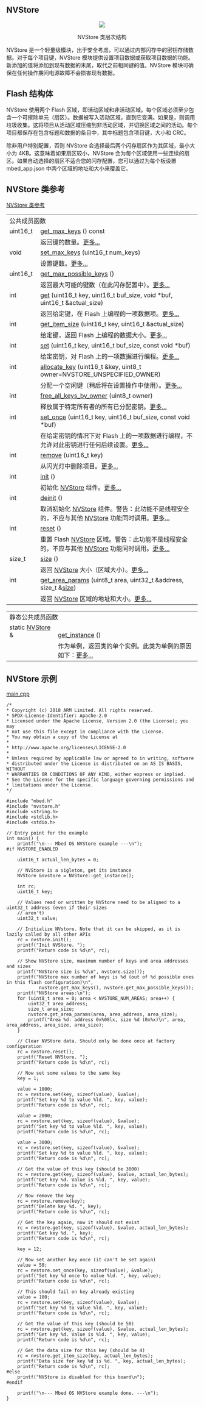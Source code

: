 ## NVStore
<div align=center><img src="https://os.mbed.com/docs/v5.9/mbed-os-api-doxy/class_n_v_store.png">

NVStore 类层次结构</div>                                                                 

NVStore 是一个轻量级模块，出于安全考虑，可以通过内部闪存中的密钥存储数据。对于每个项目键，NVStore 模块提供设置项目数据或获取项目数据的功能。新添加的值将添加到现有数据的末尾，取代之前相同键的值。NVStore 模块可确保在任何操作期间电源故障不会损害现有数据。

## Flash 结构体
NVStore 使用两个 Flash 区域，即活动区域和非活动区域。每个区域必须至少包含一个可擦除单元（扇区）。数据被写入活动区域，直到它变满。如果是，则调用垃圾收集。这将项目从活动区域压缩到非活动区域，并切换区域之间的活动。每个项目都保存在包含标题和数据的条目中，其中标题包含项目键，大小和 CRC。

除非用户特别配置，否则 NVStore 会选择最后两个闪存扇区作为其区域，最小大小为 4KB。这意味着如果扇区较小，NVStore 会为每个区域使用一些连续的扇区。如果自动选择的扇区不适合您的闪存配置，您可以通过为每个板设置 mbed_app.json 中两个区域的地址和大小来覆盖它。

## NVStore 类参考
[NVStore 类参考](http://os.mbed.com/docs/v5.9/mbed-os-api-doxy/class_n_v_store.html)

<table><tbody><tr><td colspan="2">公共成员函数</td>
		</tr><tr><td style="vertical-align:top;">uint16_t&nbsp;</td>
			<td style="vertical-align:bottom;"><a href="http://os.mbed.com/docs/v5.9/mbed-os-api-doxy/class_n_v_store.html#a1fb5b9b4922d47aa170ce40744eaea44" rel="nofollow" target="_blank">get_max_keys</a> () const</td>
		</tr><tr><td>&nbsp;</td>
			<td>返回键的数量。<a href="https://os.mbed.com/docs/v5.9/reference/nvstore.html#a1fb5b9b4922d47aa170ce40744eaea44" rel="nofollow" target="_blank">更多...</a></td>
		</tr><tr><td style="vertical-align:top;">void&nbsp;</td>
			<td style="vertical-align:bottom;"><a href="http://os.mbed.com/docs/v5.9/mbed-os-api-doxy/class_n_v_store.html#a4107e7c4ba5fa46c68c5609e9161d5d4" rel="nofollow" target="_blank">set_max_keys</a> (uint16_t num_keys)</td>
		</tr><tr><td>&nbsp;</td>
			<td>设置键数。<a href="https://os.mbed.com/docs/v5.9/reference/nvstore.html#a4107e7c4ba5fa46c68c5609e9161d5d4" rel="nofollow" target="_blank">更多...</a></td>
		</tr><tr><td style="vertical-align:top;">uint16_t&nbsp;</td>
			<td style="vertical-align:bottom;"><a href="http://os.mbed.com/docs/v5.9/mbed-os-api-doxy/class_n_v_store.html#affee5b9d7671df192af13ac84a284ce8" rel="nofollow" target="_blank">get_max_possible_keys</a> ()</td>
		</tr><tr><td>&nbsp;</td>
			<td>返回最大可能的键数（在此闪存配置中）。<a href="https://os.mbed.com/docs/v5.9/reference/nvstore.html#affee5b9d7671df192af13ac84a284ce8" rel="nofollow" target="_blank">更多...</a></td>
		</tr><tr><td style="vertical-align:top;">int&nbsp;</td>
			<td style="vertical-align:bottom;"><a href="http://os.mbed.com/docs/v5.9/mbed-os-api-doxy/class_n_v_store.html#a9140fe14ca670083ba4c1e616c7bc192" rel="nofollow" target="_blank">get</a> (uint16_t key, uint16_t buf_size, void *buf, uint16_t &amp;actual_size)</td>
		</tr><tr><td>&nbsp;</td>
			<td>返回给定键，在 Flash 上编程的一项数据项。<a href="https://os.mbed.com/docs/v5.9/reference/nvstore.html#a9140fe14ca670083ba4c1e616c7bc192" rel="nofollow" target="_blank">更多...</a></td>
		</tr><tr><td style="vertical-align:top;">int&nbsp;</td>
			<td style="vertical-align:bottom;"><a href="http://os.mbed.com/docs/v5.9/mbed-os-api-doxy/class_n_v_store.html#a0ad70283c11f11a9255e21479c2a2671" rel="nofollow" target="_blank">get_item_size</a> (uint16_t key, uint16_t &amp;actual_size)</td>
		</tr><tr><td>&nbsp;</td>
			<td>给定键，返回 Flash 上编程的数据大小。<a href="https://os.mbed.com/docs/v5.9/reference/nvstore.html#a0ad70283c11f11a9255e21479c2a2671" rel="nofollow" target="_blank">更多...</a></td>
		</tr><tr><td style="vertical-align:top;">int&nbsp;</td>
			<td style="vertical-align:bottom;"><a href="http://os.mbed.com/docs/v5.9/mbed-os-api-doxy/class_n_v_store.html#a2c6d507c55a53db22ae9b3d7f39303bd" rel="nofollow" target="_blank">set</a> (uint16_t key, uint16_t buf_size, const void *buf)</td>
		</tr><tr><td>&nbsp;</td>
			<td>给定密钥，对 Flash 上的一项数据进行编程。<a href="https://os.mbed.com/docs/v5.9/reference/nvstore.html#a2c6d507c55a53db22ae9b3d7f39303bd" rel="nofollow" target="_blank">更多...</a></td>
		</tr><tr><td style="vertical-align:top;">int&nbsp;</td>
			<td style="vertical-align:bottom;"><a href="http://os.mbed.com/docs/v5.9/mbed-os-api-doxy/class_n_v_store.html#a24a6fdbcb4b453db1b2b493d8c230c2f" rel="nofollow" target="_blank">allocate_key</a> (uint16_t &amp;key, uint8_t owner=NVSTORE_UNSPECIFIED_OWNER)</td>
		</tr><tr><td>&nbsp;</td>
			<td>分配一个空闲键（稍后将在设置操作中使用）。<a href="https://os.mbed.com/docs/v5.9/reference/nvstore.html#a24a6fdbcb4b453db1b2b493d8c230c2f" rel="nofollow" target="_blank">更多...</a></td>
		</tr><tr><td style="vertical-align:top;">int&nbsp;</td>
			<td style="vertical-align:bottom;"><a href="http://os.mbed.com/docs/v5.9/mbed-os-api-doxy/class_n_v_store.html#a62e03d28eb58fa055d9d7f0bd46f6baf" rel="nofollow" target="_blank">free_all_keys_by_owner</a> (uint8_t owner)</td>
		</tr><tr><td>&nbsp;</td>
			<td>释放属于特定所有者的所有已分配密钥。<a href="https://os.mbed.com/docs/v5.9/reference/nvstore.html#a62e03d28eb58fa055d9d7f0bd46f6baf" rel="nofollow" target="_blank">更多...</a></td>
		</tr><tr><td style="vertical-align:top;">int&nbsp;</td>
			<td style="vertical-align:bottom;"><a href="http://os.mbed.com/docs/v5.9/mbed-os-api-doxy/class_n_v_store.html#a5db7fccd4633baaecb215fdfc98a2632" rel="nofollow" target="_blank">set_once</a> (uint16_t key, uint16_t buf_size, const void *buf)</td>
		</tr><tr><td>&nbsp;</td>
			<td>在给定密钥的情况下对 Flash 上的一项数据进行编程，不允许对此密钥进行任何后续设置。<a href="https://os.mbed.com/docs/v5.9/reference/nvstore.html#a5db7fccd4633baaecb215fdfc98a2632" rel="nofollow" target="_blank">更多...</a></td>
		</tr><tr><td style="vertical-align:top;">int&nbsp;</td>
			<td style="vertical-align:bottom;"><a href="http://os.mbed.com/docs/v5.9/mbed-os-api-doxy/class_n_v_store.html#ab6499226c699831a4aee3b8bc0960897" rel="nofollow" target="_blank">remove</a> (uint16_t key)</td>
		</tr><tr><td>&nbsp;</td>
			<td>从闪光灯中删除项目。<a href="https://os.mbed.com/docs/v5.9/reference/nvstore.html#ab6499226c699831a4aee3b8bc0960897" rel="nofollow" target="_blank">更多...</a></td>
		</tr><tr><td style="vertical-align:top;">int&nbsp;</td>
			<td style="vertical-align:bottom;"><a href="http://os.mbed.com/docs/v5.9/mbed-os-api-doxy/class_n_v_store.html#a8d3c83ac5e41b64ebd29f11b6b0fef0d" rel="nofollow" target="_blank">init</a> ()</td>
		</tr><tr><td>&nbsp;</td>
			<td>初始化 <a href="http://os.mbed.com/docs/v5.9/mbed-os-api-doxy/class_n_v_store.html" rel="nofollow" target="_blank">NVStore</a> 组件。<a href="https://os.mbed.com/docs/v5.9/reference/nvstore.html#a8d3c83ac5e41b64ebd29f11b6b0fef0d" rel="nofollow" target="_blank">更多...</a></td>
		</tr><tr><td style="vertical-align:top;">int&nbsp;</td>
			<td style="vertical-align:bottom;"><a href="http://os.mbed.com/docs/v5.9/mbed-os-api-doxy/class_n_v_store.html#aae18933f5ecfe3949ea2ab40ffaaa3c2" rel="nofollow" target="_blank">deinit</a> ()</td>
		</tr><tr><td>&nbsp;</td>
			<td>取消初始化 <a href="http://os.mbed.com/docs/v5.9/mbed-os-api-doxy/class_n_v_store.html" rel="nofollow" target="_blank">NVStore</a> 组件。警告：此功能不是线程安全的，不应与其他 <a href="http://os.mbed.com/docs/v5.9/mbed-os-api-doxy/class_n_v_store.html" rel="nofollow" target="_blank">NVStore</a> 功能同时调用。<a href="https://os.mbed.com/docs/v5.9/reference/nvstore.html#aae18933f5ecfe3949ea2ab40ffaaa3c2" rel="nofollow" target="_blank">更多...</a></td>
		</tr><tr><td style="vertical-align:top;">int&nbsp;</td>
			<td style="vertical-align:bottom;"><a href="http://os.mbed.com/docs/v5.9/mbed-os-api-doxy/class_n_v_store.html#a1143d26af6c2d5c8224c138eaccf2336" rel="nofollow" target="_blank">reset</a> ()</td>
		</tr><tr><td>&nbsp;</td>
			<td>重置 Flash <a href="http://os.mbed.com/docs/v5.9/mbed-os-api-doxy/class_n_v_store.html" rel="nofollow" target="_blank">NVStore</a> 区域。警告：此功能不是线程安全的，不应与其他 <a href="http://os.mbed.com/docs/v5.9/mbed-os-api-doxy/class_n_v_store.html" rel="nofollow" target="_blank">NVStore</a> 功能同时调用。<a href="https://os.mbed.com/docs/v5.9/reference/nvstore.html#a1143d26af6c2d5c8224c138eaccf2336" rel="nofollow" target="_blank">更多...</a></td>
		</tr><tr><td style="vertical-align:top;">size_t&nbsp;</td>
			<td style="vertical-align:bottom;"><a href="http://os.mbed.com/docs/v5.9/mbed-os-api-doxy/class_n_v_store.html#a4527d6fba868d2a21fce0ba95f324de8" rel="nofollow" target="_blank">size</a> ()</td>
		</tr><tr><td>&nbsp;</td>
			<td>返回 <a href="http://os.mbed.com/docs/v5.9/mbed-os-api-doxy/class_n_v_store.html" rel="nofollow" target="_blank">NVStore</a> 大小（区域大小）。<a href="https://os.mbed.com/docs/v5.9/reference/nvstore.html#a4527d6fba868d2a21fce0ba95f324de8" rel="nofollow" target="_blank">更多...</a></td>
		</tr><tr><td style="vertical-align:top;">int&nbsp;</td>
			<td style="vertical-align:bottom;"><a href="http://os.mbed.com/docs/v5.9/mbed-os-api-doxy/class_n_v_store.html#a204c8515aff3afae6b69347e46251993" rel="nofollow" target="_blank">get_area_params</a> (uint8_t area, uint32_t &amp;address, size_t &amp;<a href="http://os.mbed.com/docs/v5.9/mbed-os-api-doxy/class_n_v_store.html#a4527d6fba868d2a21fce0ba95f324de8" rel="nofollow" target="_blank">size</a>)</td>
		</tr><tr><td>&nbsp;</td>
			<td>返回 <a href="http://os.mbed.com/docs/v5.9/mbed-os-api-doxy/class_n_v_store.html" rel="nofollow" target="_blank">NVStore</a> 区域的地址和大小。<a href="https://os.mbed.com/docs/v5.9/reference/nvstore.html#a204c8515aff3afae6b69347e46251993" rel="nofollow" target="_blank">更多...</a></td>
		</tr></tbody></table>
<table><tbody><tr><td colspan="2">静态公共成员函数</td>
		</tr><tr><td style="vertical-align:top;">static <a href="http://os.mbed.com/docs/v5.9/mbed-os-api-doxy/class_n_v_store.html" rel="nofollow" target="_blank">NVStore</a> &amp;&nbsp;</td>
			<td style="vertical-align:bottom;"><a href="http://os.mbed.com/docs/v5.9/mbed-os-api-doxy/class_n_v_store.html#aeb870c670f58208fabb9ad7c536d4cfd" rel="nofollow" target="_blank">get_instance</a> ()</td>
		</tr><tr><td>&nbsp;</td>
			<td>作为单例，返回类的单个实例。此类为单例的原因如下：<a href="https://os.mbed.com/docs/v5.9/reference/nvstore.html#aeb870c670f58208fabb9ad7c536d4cfd" rel="nofollow" target="_blank">更多...</a></td>
		</tr></tbody></table>

## NVStore 示例
[main.cpp](https://os.mbed.com/teams/mbed-os-examples/code/mbed-os-example-nvstore/file/0a3e19b12855/main.cpp)             
```
/*
* Copyright (c) 2018 ARM Limited. All rights reserved.
* SPDX-License-Identifier: Apache-2.0
* Licensed under the Apache License, Version 2.0 (the License); you may
* not use this file except in compliance with the License.
* You may obtain a copy of the License at
*
* http://www.apache.org/licenses/LICENSE-2.0
*
* Unless required by applicable law or agreed to in writing, software
* distributed under the License is distributed on an AS IS BASIS, WITHOUT
* WARRANTIES OR CONDITIONS OF ANY KIND, either express or implied.
* See the License for the specific language governing permissions and
* limitations under the License.
*/
 
#include "mbed.h"
#include "nvstore.h"
#include <string.h>
#include <stdlib.h>
#include <stdio.h>
 
// Entry point for the example
int main() {
    printf("\n--- Mbed OS NVStore example ---\n");
#if NVSTORE_ENABLED
 
    uint16_t actual_len_bytes = 0;
 
    // NVStore is a sigleton, get its instance
    NVStore &nvstore = NVStore::get_instance();
 
    int rc;
    uint16_t key;
 
    // Values read or written by NVStore need to be aligned to a uint32_t address (even if their sizes
    // aren't)
    uint32_t value;
 
    // Initialize NVstore. Note that it can be skipped, as it is lazily called by all other APIs
    rc = nvstore.init();
    printf("Init NVStore. ");
    printf("Return code is %d\n", rc);
 
    // Show NVStore size, maximum number of keys and area addresses and sizes
    printf("NVStore size is %d\n", nvstore.size());
    printf("NVStore max number of keys is %d (out of %d possible ones in this flash configuration)\n",
            nvstore.get_max_keys(), nvstore.get_max_possible_keys());
    printf("NVStore areas:\n");
    for (uint8_t area = 0; area < NVSTORE_NUM_AREAS; area++) {
        uint32_t area_address;
        size_t area_size;
        nvstore.get_area_params(area, area_address, area_size);
        printf("Area %d: address 0x%08lx, size %d (0x%x)\n", area, area_address, area_size, area_size);
    }
 
    // Clear NVStore data. Should only be done once at factory configuration
    rc = nvstore.reset();
    printf("Reset NVStore. ");
    printf("Return code is %d\n", rc);
 
    // Now set some values to the same key
    key = 1;
 
    value = 1000;
    rc = nvstore.set(key, sizeof(value), &value);
    printf("Set key %d to value %ld. ", key, value);
    printf("Return code is %d\n", rc);
 
    value = 2000;
    rc = nvstore.set(key, sizeof(value), &value);
    printf("Set key %d to value %ld. ", key, value);
    printf("Return code is %d\n", rc);
 
    value = 3000;
    rc = nvstore.set(key, sizeof(value), &value);
    printf("Set key %d to value %ld. ", key, value);
    printf("Return code is %d\n", rc);
 
    // Get the value of this key (should be 3000)
    rc = nvstore.get(key, sizeof(value), &value, actual_len_bytes);
    printf("Get key %d. Value is %ld. ", key, value);
    printf("Return code is %d\n", rc);
 
    // Now remove the key
    rc = nvstore.remove(key);
    printf("Delete key %d. ", key);
    printf("Return code is %d\n", rc);
 
    // Get the key again, now it should not exist
    rc = nvstore.get(key, sizeof(value), &value, actual_len_bytes);
    printf("Get key %d. ", key);
    printf("Return code is %d\n", rc);
 
    key = 12;
 
    // Now set another key once (it can't be set again)
    value = 50;
    rc = nvstore.set_once(key, sizeof(value), &value);
    printf("Set key %d once to value %ld. ", key, value);
    printf("Return code is %d\n", rc);
 
    // This should fail on key already existing
    value = 100;
    rc = nvstore.set(key, sizeof(value), &value);
    printf("Set key %d to value %ld. ", key, value);
    printf("Return code is %d\n", rc);
 
    // Get the value of this key (should be 50)
    rc = nvstore.get(key, sizeof(value), &value, actual_len_bytes);
    printf("Get key %d. Value is %ld. ", key, value);
    printf("Return code is %d\n", rc);
 
    // Get the data size for this key (should be 4)
    rc = nvstore.get_item_size(key, actual_len_bytes);
    printf("Data size for key %d is %d. ", key, actual_len_bytes);
    printf("Return code is %d\n", rc);
#else
    printf("NVStore is disabled for this board\n");
#endif
 
    printf("\n--- Mbed OS NVStore example done. ---\n");
}

```